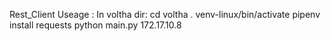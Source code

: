 Rest_Client
Useage :
In voltha dir:
cd voltha
. venv-linux/bin/activate
pipenv install requests
python main.py 172.17.10.8
